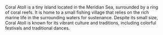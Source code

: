 Coral Atoll is a tiny island located in the Meridian Sea, surrounded by a ring of coral reefs. It is home to a small fishing village that relies on the rich marine life in the surrounding waters for sustenance. Despite its small size, Coral Atoll is known for its vibrant culture and traditions, including colorful festivals and traditional dances.